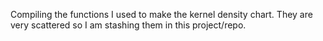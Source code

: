 
<!-- README.md is generated from README.Rmd. Please edit that file -->

Compiling the functions I used to make the kernel density chart. They
are very scattered so I am stashing them in this project/repo.
